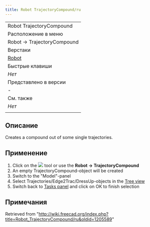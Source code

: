 ```yaml
---
title: Robot TrajectoryCompound/ru
---
```

|  |
| --- |
| Robot TrajectoryCompound |
| Расположение в меню |
| Robot → TrajectoryCompound |
| Верстаки |
| [Robot](/Robot_Workbench/ru "Robot Workbench/ru") |
| Быстрые клавиши |
| *Нет* |
| Представлено в версии |
| - |
| См. также |
| *Нет* |
|  |

## Описание

Creates a compound out of some single trajectories.

## Применение

1. Click on the ![](/images/Robot_TrajectoryCompound.svg) tool or use the **Robot → TrajectoryCompound**
2. An empty TrajectoryCompound-object will be created
3. Switch to the "Model"-panel
4. Select Trajectories/Edge2Trac/DressUp-objects in the [Tree view](/Tree_view "Tree view")
5. Switch back to [Tasks panel](/Task_panel "Task panel") and click on OK to finish selection

## Примечания

Retrieved from "<http://wiki.freecad.org/index.php?title=Robot_TrajectoryCompound/ru&oldid=1205589>"